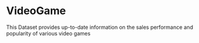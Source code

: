 # VideoGame
This Dataset provides up-to-date information on the sales performance and popularity of various video games
